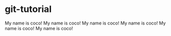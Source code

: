 # git-tutorial
My name is coco!
My name is coco!
My name is coco!
My name is coco!
My name is coco!
My name is coco!
